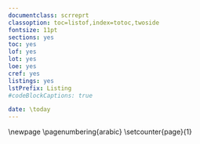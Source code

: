 ```yaml
---
documentclass: scrreprt
classoption: toc=listof,index=totoc,twoside
fontsize: 11pt
sections: yes
toc: yes
lof: yes
lot: yes
loe: yes
cref: yes
listings: yes
lstPrefix: Listing
#codeBlockCaptions: true

date: \today
---
```


\newpage
\pagenumbering{arabic}
\setcounter{page}{1}

